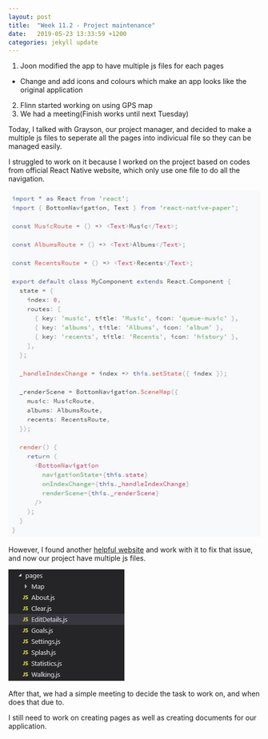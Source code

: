 ```yaml
---
layout: post
title:  "Week 11.2 - Project maintenance"
date:   2019-05-23 13:33:59 +1200
categories: jekyll update
---
```

1. Joon modified the app to have multiple js files for each pages
 - Change and add icons and colours which make an app looks like the original application
2. Flinn started working on using GPS map
3. We had a meeting(Finish works until next Tuesday)

Today, I talked with Grayson, our project manager, and decided to make a multiple js files to seperate all the pages into indivicual file so they can be managed easily.<br>

I struggled to work on it because I worked on the project based on codes from official React Native website, which only use one file to do all the navigation.<br>

![May_23_2](/assets/img/May_23_2.JPG)

However, I found another [helpful website](https://aboutreact.com/react-native-bottom-navigation/) and work with it to fix that issue, and now our project have multiple js files.

![May_23_1](/assets/img/May_23_1.JPG)

After that, we had a simple meeting to decide the task to work on, and when does that due to.<br>

I still need to work on creating pages as well as creating documents for our application.